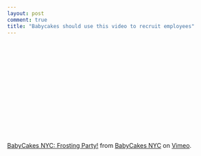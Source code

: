 ```yaml
---
layout: post
comment: true
title: "Babycakes should use this video to recruit employees"
---
```

<object classid="clsid:d27cdb6e-ae6d-11cf-96b8-444553540000" width="400" height="220" codebase="http://download.macromedia.com/pub/shockwave/cabs/flash/swflash.cab#version=6,0,40,0"><param name="allowfullscreen" value="true" /><param name="allowscriptaccess" value="always" /><param name="src" value="http://vimeo.com/moogaloop.swf?clip_id=6596217&amp;server=vimeo.com&amp;show_title=1&amp;show_byline=1&amp;show_portrait=0&amp;color=&amp;fullscreen=1" /><embed type="application/x-shockwave-flash" width="400" height="220" src="http://vimeo.com/moogaloop.swf?clip_id=6596217&amp;server=vimeo.com&amp;show_title=1&amp;show_byline=1&amp;show_portrait=0&amp;color=&amp;fullscreen=1" allowscriptaccess="always" allowfullscreen="true"></embed></object>

<a href="http://vimeo.com/6596217">BabyCakes NYC: Frosting Party!</a> from <a href="http://vimeo.com/user1523068">BabyCakes NYC</a> on <a href="http://vimeo.com">Vimeo</a>.
